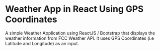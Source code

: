 # Weather App in React Using GPS Coordinates
A simple Weather Application using ReactJS / Bootstrap that displays the weather information from FCC Weather API. It uses GPS Coordinates (i.e Latitude and Longitude) as an input.
